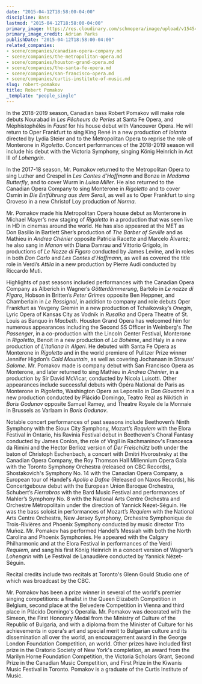 ```yaml
---
date: "2015-04-12T18:58:00-04:00"
discipline: Bass
lastmod: "2015-04-12T18:58:00-04:00"
primary_image: https://res.cloudinary.com/schmopera/image/upload/v1545409169/media/webhook-uploads/1428879235084/bob_edit_8_forprintsharpercolourcrop.jpg.jpg
primary_image_credit: Adrian Parks
publishDate: "2015-04-12T18:58:00-04:00"
related_companies:
- scene/companies/canadian-opera-company.md
- scene/companies/the-metropolitan-opera.md
- scene/companies/houston-grand-opera.md
- scene/companies/the-santa-fe-opera.md
- scene/companies/san-francisco-opera.md
- scene/companies/curtis-institute-of-music.md
slug: robert-pomakov
title: Robert Pomakov
_template: "people_single"
---
```

In the 2018-2019 season, Canadian bass Robert Pomakov will make role debuts Nourabad in _Les Pêcheurs de Perles_ at Santa Fe Opera, and Méphistophélès in _Faust_ for his house debut with Vancouver Opera. He will return to Oper Frankfurt to sing King René in a new production of _Iolanta_ directed by Lydia Steier and to the Metropolitan Opera to reprise the role of Monterone in _Rigoletto_. Concert performances of the 2018-2019 season will include his debut with the Victoria Symphony, singing König Heinrich in Act III of _Lohengrin_.

In the 2017-18 season, Mr. Pomakov returned to the Metropolitan Opera to sing Luther and Crespel in _Les Contes d’Hoffmann_ and Bonze in _Madama Butterfly_, and to cover Wurm in _Luisa Miller_. He also returned to the Canadian Opera Company to sing Monterone in _Rigoletto_ and to cover Osmin in _Die Entführung aus dem Serail_, as well as to Oper Frankfurt to sing Oroveso in a new Christof Loy production of _Norma_.

Mr. Pomakov made his Metropolitan Opera house debut as Monterone in Michael Mayer’s new staging of _Rigoletto_ in a production that was seen live in HD in cinemas around the world.  He has also appeared at the MET as Don Basilio in Bartlett Sher’s production of _The Barber of Seville_ and as Mathieu in _Andrea Chénier_ opposite Patricia Racette and Marcelo Álvarez; he also sang in _Manon_ with Diana Damrau and Vittorio Grigolo, in productions of _Le Nozze di Figaro_ conducted by James Levine, and in roles in both _Don Carlo_ and _Les Contes d’Hoffmann_, as well as covered the title role in Verdi’s _Attila_ in a new production by Pierre Audi conducted by Riccardo Muti.  

Highlights of past seasons included performances with the Canadian Opera Company as Alberich in Wagner’s _Götterdämmerung_, Bartolo in _Le nozze di Figaro_, Hobson in Britten’s _Peter Grimes_ opposite Ben Heppner, and Chamberlain in _Le Rossignol_, in addition to company and role debuts Oper Frankfurt as Yevgeny Gremin in a new production of Tchaikovsky’s _Onegin_, Lyric Opera of Kansas City as Vodník in _Rusalka_ and Opera Theatre of St. Louis as Banquo in _Macbeth_.  Houston Grand Opera has welcomed him for numerous appearances including the Second SS Officer in Weinberg's _The Passenger_, in a co-production with the Lincoln Center Festival, Monterone in _Rigoletto_, Benoit in a new production of _La Bohème_, and Haly in a new production of _L'italiana in Algeri_.  He debuted with Santa Fe Opera as Monterone in _Rigoletto_ and in the world premiere of Pulitzer Prize winner Jennifer Higdon’s _Cold Mountain_, as well as covering Jochanaan in Strauss’ _Salome_.  Mr. Pomakov made is company debut with San Francisco Opera as Monterone, and later returned to sing Mathieu in _Andrea Chénier_, in a production by Sir David McVicar, conducted by Nicola Luisotti. Other appearances include successful debuts with Opéra National de Paris as Monterone in _Rigoletto_, Washington Opera as Leporello in _Don Giovanni_ in a new production conducted by Plácido Domingo, Teatro Real as Nikitich in _Boris Godunov_ opposite Samuel Ramey, and Theatre Royale de la Monnaie in Brussels as Varlaam in _Boris Godunov_.

Notable concert performances of past seasons include Beethoven’s Ninth Symphony with the Sioux City Symphony, Mozart’s _Requiem_ with the Elora Festival in Ontario, his Ravinia Festival debut in Beethoven's Choral Fantasy conducted by James Conlon, the role of Virgil in Rachmaninov's Francesca da Rimini and the Hector Berlioz version of _Der Freischütz_ both under the baton of Christoph Eschenbach, a concert with Dmitri Hvorostvsky at the Canadian Opera Company, the Roy Thomson Hall Millennium Opera Gala with the Toronto Symphony Orchestra (released on CBC Records), Shostakovich's Symphony No. 14 with the Canadian Opera Company, a European tour of Handel's _Apollo e Dafne_ (Released on Naxos Records), his Concertgebouw debut with the European Union Baroque Orchestra, Schubert’s _Fierrabras_ with the Bard Music Festival and performances of Mahler’s Symphony No. 8 with the National Arts Centre Orchestra and Orchestre Métropolitain under the direction of Yannick Nézet-Séguin.  He was the bass soloist in performances of Mozart’s _Requiem_ with the National Arts Centre Orchestra, New Jersey Symphony, Orchestre Symphonique de Trois-Rivières and Phoenix Symphony conducted by music director Tito Muñoz. Mr. Pomakov has performed Handel’s Messiah with both the North Carolina and Phoenix Symphonies.  He appeared with the Calgary Philharmonic and at the Elora Festival in performances of the Verdi _Requiem_, and sang his first König Heinrich in a concert version of Wagner’s _Lohengrin_ with Le Festival de Lanaudière conducted by Yannick Nézet-Séguin.  

Recital credits include two recitals at Toronto's Glenn Gould Studio one of which was broadcast by the CBC.

Mr. Pomakov has been a prize winner in several of the world's premier singing competitions: a finalist in the Queen Elizabeth Competition in Belgium, second place at the Belvedere Competition in Vienna and third place in Plácido Domingo's Operalia.  Mr. Pomakov was decorated with the Simeon, the First Honorary Medal from the Ministry of Culture of the Republic of Bulgaria, and with a diploma from the Minister of Culture for his achievements in opera's art and special merit to Bulgarian culture and its dissemination all over the world, an encouragement award in the George London Foundation Competition, an world. Other prizes have included first prize in the Oratorio Society of New York's completion, an award from the Marilyn Horne Foundation Competition, the Victoria Scholars Grant, Second Prize in the Canadian Music Competition, and First Prize in the Kiwanis Music Festival in Toronto.  Pomakov is a graduate of the Curtis Institute of Music.